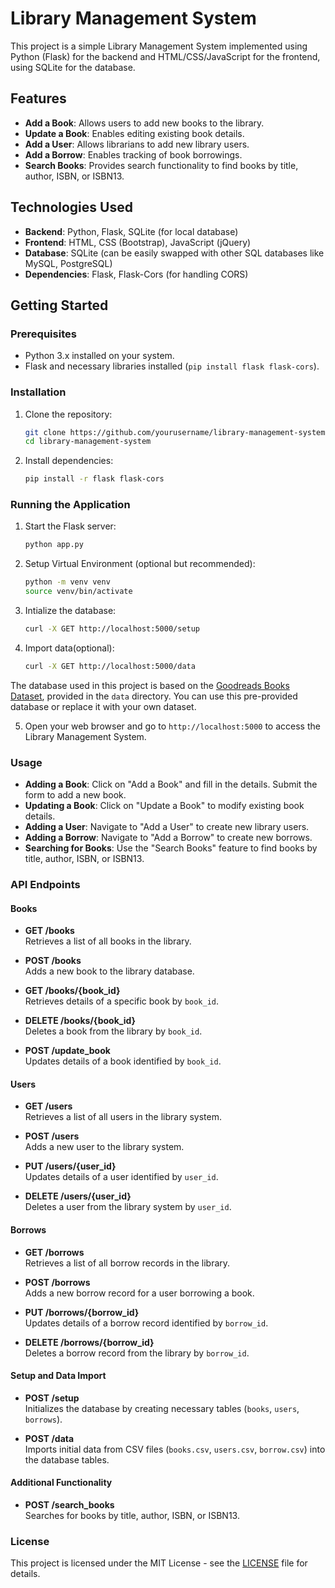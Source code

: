 # Library Management System

This project is a simple Library Management System implemented using Python (Flask) for the backend and HTML/CSS/JavaScript for the frontend, using SQLite for the database.

## Features

- **Add a Book**: Allows users to add new books to the library.
- **Update a Book**: Enables editing existing book details.
- **Add a User**: Allows librarians to add new library users.
- **Add a Borrow**: Enables tracking of book borrowings.
- **Search Books**: Provides search functionality to find books by title, author, ISBN, or ISBN13.

## Technologies Used

- **Backend**: Python, Flask, SQLite (for local database)
- **Frontend**: HTML, CSS (Bootstrap), JavaScript (jQuery)
- **Database**: SQLite (can be easily swapped with other SQL databases like MySQL, PostgreSQL)
- **Dependencies**: Flask, Flask-Cors (for handling CORS)

## Getting Started

### Prerequisites

- Python 3.x installed on your system.
- Flask and necessary libraries installed (`pip install flask flask-cors`).

### Installation

1. Clone the repository:

   ```bash
   git clone https://github.com/yourusername/library-management-system.git
   cd library-management-system
   ```

2. Install dependencies:

   ```bash
   pip install -r flask flask-cors
   ```

### Running the Application

1. Start the Flask server:

   ```bash
   python app.py
   ```

2. Setup Virtual Environment (optional but recommended):

   ```bash
   python -m venv venv
   source venv/bin/activate
   ```

3. Intialize the database:

   ```bash
   curl -X GET http://localhost:5000/setup
   ```	

4. Import data(optional):

   ```bash
   curl -X GET http://localhost:5000/data
   ```	
The database used in this project is based on the [Goodreads Books Dataset](https://www.kaggle.com/zygmunt/goodbooks-10k), provided in the `data` directory. You can use this pre-provided database or replace it with your own dataset.


5. Open your web browser and go to `http://localhost:5000` to access the Library Management System.

### Usage

- **Adding a Book**: Click on "Add a Book" and fill in the details. Submit the form to add a new book.
- **Updating a Book**: Click on "Update a Book" to modify existing book details.
- **Adding a User**: Navigate to "Add a User" to create new library users.
- **Adding a Borrow**: Navigate to "Add a Borrow" to create new borrows.
- **Searching for Books**: Use the "Search Books" feature to find books by title, author, ISBN, or ISBN13.

### API Endpoints

#### Books

- **GET /books**  
  Retrieves a list of all books in the library.

- **POST /books**  
  Adds a new book to the library database.

- **GET /books/{book_id}**  
  Retrieves details of a specific book by `book_id`.

- **DELETE /books/{book_id}**  
  Deletes a book from the library by `book_id`.

- **POST /update_book**  
  Updates details of a book identified by `book_id`.

#### Users

- **GET /users**  
  Retrieves a list of all users in the library system.

- **POST /users**  
  Adds a new user to the library system.

- **PUT /users/{user_id}**  
  Updates details of a user identified by `user_id`.

- **DELETE /users/{user_id}**  
  Deletes a user from the library system by `user_id`.

#### Borrows

- **GET /borrows**  
  Retrieves a list of all borrow records in the library.

- **POST /borrows**  
  Adds a new borrow record for a user borrowing a book.

- **PUT /borrows/{borrow_id}**  
  Updates details of a borrow record identified by `borrow_id`.

- **DELETE /borrows/{borrow_id}**  
  Deletes a borrow record from the library by `borrow_id`.

#### Setup and Data Import

- **POST /setup**  
  Initializes the database by creating necessary tables (`books`, `users`, `borrows`).

- **POST /data**  
  Imports initial data from CSV files (`books.csv`, `users.csv`, `borrow.csv`) into the database tables.

#### Additional Functionality

- **POST /search_books**  
  Searches for books by title, author, ISBN, or ISBN13.

### License

This project is licensed under the MIT License - see the [LICENSE](LICENSE) file for details.
